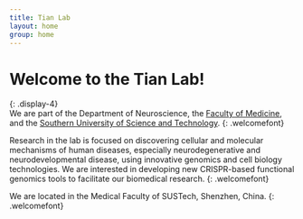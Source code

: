 ```yaml
---
title: Tian Lab 
layout: home
group: home
---
```


# Welcome to the Tian Lab!
{: .display-4}
<br>
We are part of the Department of Neuroscience, the [Faculty of Medicine](http://med.sustc.edu.cn/index.html?locale=en_US), and the [Southern University of Science and Technology](https://www.sustech.edu.cn/en/). 
{: .welcomefont}

Research in the lab is focused on discovering cellular and molecular mechanisms of human diseases, especially neurodegenerative and neurodevelopmental disease, using innovative genomics and cell biology technologies.  We are interested in developing new CRISPR-based functional genomics tools to facilitate our biomedical research.
{: .welcomefont}

We are located in the Medical Faculty of SUSTech, Shenzhen, China.
{: .welcomefont}

